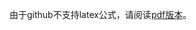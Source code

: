 由于github不支持latex公式，请阅读[pdf版本](https://github.com/wearyoung/MyNote/blob/master/pdf-version/all-about-YOLO(V3).pdf)。